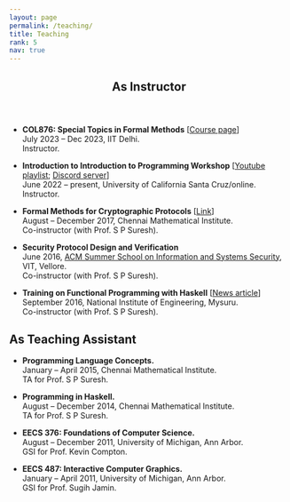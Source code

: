 ```yaml
---
layout: page
permalink: /teaching/
title: Teaching
rank: 5
nav: true
---
```

<div>
		<header>
			<h2>As Instructor</h2>
		</header>
		<ul style="text-align:left">
						<li><p>
							<strong>COL876: Special Topics in Formal Methods</strong> [<a href="../courses/col876-jul23" target="_blank">Course page</a>]<br>
							July 2023 &ndash; Dec 2023, IIT Delhi.<br>
							Instructor.
						</p></li>
						<li><p>
							<strong>Introduction to Introduction to Programming Workshop</strong> [<a href="https://www.youtube.com/watch?v=Y7YSqVIyBvA&list=PLRog3t0AgDpR7fdhjgL3GFwnnVFEZ5I09" target="_blank">Youtube playlist</a>; <a href="https://discord.gg/dHaS5BRgas" target="_blank">Discord server</a>]<br>
							June 2022 &ndash; present, University of California Santa Cruz/online.<br>
							Instructor.
						</p></li>
						<li><p>
							<strong>Formal Methods for Cryptographic Protocols</strong> [<a href="http://www.cmi.ac.in/~spsuresh/teaching/security17/" target="_blank">Link</a>]<br>
							August &ndash; December 2017, Chennai Mathematical Institute.<br>
							Co-instructor (with Prof. S P Suresh).
						</p></li>
						<li><p>
							<strong>Security Protocol Design and Verification</strong><br>
							June 2016, <a href="http://india.acm.org/info-systems-security.html" target="_blank">ACM Summer School on Information and Systems Security</a>, VIT, Vellore.<br>
							Co-instructor (with Prof. S P Suresh).
						</p></li>
						<li id="lastnewteach"><p>
							<strong>Training on Functional Programming with Haskell</strong> [<a href="https://citytoday.news/training-on-functional-programming-with-haskell-at-nie/" target="_blank">News article</a>]<br>
							September 2016, National Institute of Engineering, Mysuru.<br>
							Co-instructor (with Prof. S P Suresh).
						</p></li>
		</ul>			
		<h2>As Teaching Assistant</h2>	
		<ul style="text-align:left">
				<li><p>
					<strong>Programming Language Concepts.</strong><br>
					January &ndash; April 2015, Chennai Mathematical Institute.<br>
					TA for Prof. S P Suresh.	
				</p></li>						
				<li><p>
					<strong>Programming in Haskell.</strong><br>
					August &ndash; December 2014, Chennai Mathematical Institute.<br>
					TA for Prof. S P Suresh.	
				</p></li>
				<li><p>
					<strong>EECS 376: Foundations of Computer Science.</strong><br>
					August &ndash; December 2011, University of Michigan, Ann Arbor.<br>
					GSI for Prof. Kevin Compton.	
				</p></li>
				<li><p>
					<strong>EECS 487: Interactive Computer Graphics.</strong><br>
					January &ndash; April 2011, University of Michigan, Ann Arbor.<br>
					GSI for Prof. Sugih Jamin.	
				</p></li>
		</ul>
</div>
